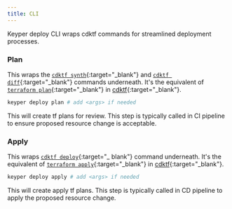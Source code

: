 ```yaml
---
title: CLI
---
```


Keyper deploy CLI wraps cdktf commands for streamlined deployment processes.

### Plan

This wraps the [`cdktf synth`](https://developer.hashicorp.com/terraform/cdktf/cli-reference/commands#synth){:target="_blank"} and [`cdktf diff`](https://developer.hashicorp.com/terraform/cdktf/cli-reference/commands#diff){:target="_blank"} commands underneath. It's the equivalent of [`terraform plan`](https://developer.hashicorp.com/terraform/cli/commands/plan){:target="_blank"} in [cdktf](https://developer.hashicorp.com/terraform/cdktf){:target="_blank"}.

```bash
keyper deploy plan # add <args> if needed
```

This will create tf plans for review. This step is typically called in CI pipeline to ensure proposed resource change is
acceptable.

### Apply

This wraps [`cdktf deploy`](https://developer.hashicorp.com/terraform/cdktf/cli-reference/commands#deploy){:target="_
blank"} command underneath. It's the equivalent of [`terraform apply`](https://developer.hashicorp.com/terraform/cli/commands/apply){:target="_blank"} in [cdktf](https://developer.hashicorp.com/terraform/cdktf){:target="_blank"}.

```bash
keyper deploy apply # add <args> if needed
```

This will create apply tf plans. This step is typically called in CD pipeline to apply the proposed resource change.